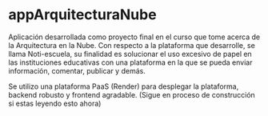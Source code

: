# appArquitecturaNube
Aplicación desarrollada como proyecto final en el curso que tome acerca de la Arquitectura en la Nube. Con respecto a la plataforma que desarrolle, se llama Noti-escuela, su finalidad es solucionar el uso excesivo de papel en las instituciones educativas con una plataforma en la que se pueda enviar información, comentar, publicar y demás.

Se utilizo una plataforma PaaS (Render) para desplegar la plataforma, backend robusto y frontend agradable. (Sigue en proceso de construcción si estas leyendo esto ahora)